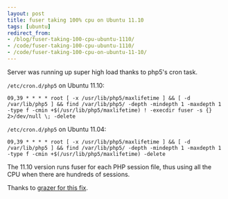 ```yaml
---
layout: post
title: fuser taking 100% cpu on Ubuntu 11.10
tags: [ubuntu]
redirect_from:
- /blog/fuser-taking-100-cpu-ubuntu-1110/
- /code/fuser-taking-100-cpu-ubuntu-1110/
- /code/fuser-taking-100-cpu-on-ubuntu-11-10/
---
```

Server was running up super high load thanks to php5's cron task.

<!--break-->

`/etc/cron.d/php5` on Ubuntu 11.10:

```
09,39 * * * * root [ -x /usr/lib/php5/maxlifetime ] && [ -d /var/lib/php5 ] && find /var/lib/php5/ -depth -mindepth 1 -maxdepth 1 -type f -cmin +$(/usr/lib/php5/maxlifetime) ! -execdir fuser -s {} 2>/dev/null \; -delete
```

`/etc/cron.d/php5` on Ubuntu 11.04:

```
09,39 * * * * root [ -x /usr/lib/php5/maxlifetime ] && [ -d /var/lib/php5 ] && find /var/lib/php5/ -depth -mindepth 1 -maxdepth 1 -type f -cmin +$(/usr/lib/php5/maxlifetime) -delete
```

The 11.10 version runs fuser for each PHP session file, thus using all the CPU when there are hundreds of sessions.

Thanks to <a href="http://ubuntuforums.org/showpost.php?p=11370262&postcount=2">grazer for this fix</a>.
